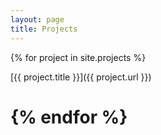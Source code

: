 ```yaml
---
layout: page
title: Projects
---
```

<head>
<script src="https://ajax.microsoft.com/ajax/jquery/jquery-1.4.2.min.js" type="text/javascript"></script>
<script src="https://tumblenet.github.io/TumbleNet-Resources/javascript/api/github/github.js"></script>
<script src="/js/projects.js"></script>
</head>


{% for project in site.projects %}

[{{ project.title }}]({{ project.url }})
<div id="github" data-ghRepo="epq-project" data-ghUser="tumble1999">
<h1
</div>
{% endfor %}
